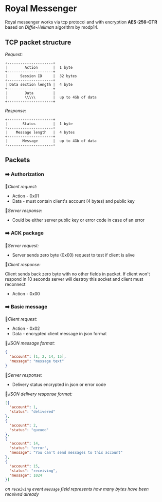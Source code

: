 Royal Messenger
===================

Royal messenger works via tcp protocol and with encryption **AES-256-CTR** based on _Diffie-Hellman_ algorithm by modp14.

TCP packet structure
----------------------
_Request:_
```
+---------------------+
|        Action       |  1 byte
+---------------------+
|      Session ID     |  32 bytes
+---------------------+
| Data section length |  4 byte
+---------------------+
|        Data         |
|        \\\\\        |  up to 4Gb of data
+---------------------+
```

_Response:_
```
+---------------------+
|       Status        |  1 byte
+---------------------+
|    Message length   |  4 bytes
+---------------------+
|       Message       |  up to 4Gb of data
+---------------------+
```

Packets
----------

### :arrow_right: Authorization


:small_orange_diamond:_Client request:_

+ Action - 0x01
+ Data - must contain client's account (4 bytes) and public key

:small_orange_diamond:_Server response:_

+ Could be either server public key or error code in case of an error

### :arrow_right: ACK package

:small_orange_diamond:_Server request:_

+ Server sends zero byte (0x00) request to test if client is alive

:small_orange_diamond:_Client response:_

Client sends back zero byte with no other fields in packet. If client won't respond in 10 seconds server will destroy this socket and client must reconnect
+ Action - 0x00

### :arrow_right: Basic message

:small_orange_diamond:_Client request:_

+ Action - 0x02
+ Data - encrypted client message in json format

:small_orange_diamond:_JSON message format:_

```json
{
  "account": [1, 2, 14, 15],
  "message": "message text"
}
```

:small_orange_diamond:_Server response:_

+ Delivery status encrypted in json or error code

:small_orange_diamond:_JSON delivery response format:_

```json
[{
  "account": 1,
  "status": "delivered"
},
{
  "account": 2,
  "status": "queued"
},
{
  "account": 14,
  "status": "error",
  "message": "You can't send messages to this account"
},
{
  "account": 15,
  "status": "receiving",
  "message": 1024
}]
```
_on `receiving` event `message` field represents how many bytes have been received already_
